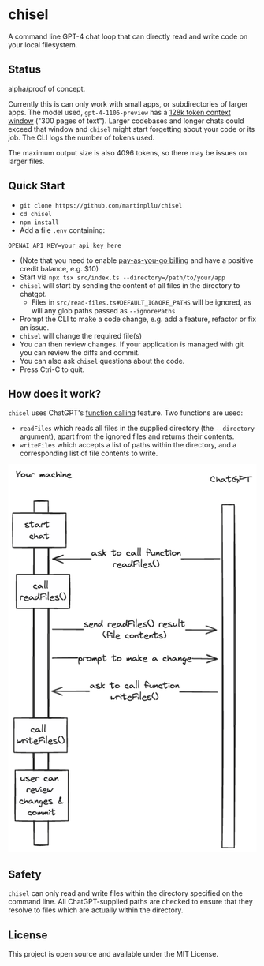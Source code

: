 # chisel

 A command line GPT-4 chat loop that can directly read and write code on your local filesystem.

## Status

alpha/proof of concept.

Currently this is can only work with small apps, or subdirectories of larger apps. The model used, `gpt-4-1106-preview` has a [128k token context window](https://platform.openai.com/docs/models/gpt-4-and-gpt-4-turbo) ("300 pages of text"). Larger codebases and longer chats could exceed that window and `chisel` might start forgetting about your code or its job. The CLI logs the number of tokens used.

The maximum output size is also 4096 tokens, so there may be issues on larger files.

## Quick Start

- `git clone https://github.com/martinpllu/chisel`
- `cd chisel`
- `npm install`
- Add a file `.env` containing:

```env
OPENAI_API_KEY=your_api_key_here
```
- (Note that you need to enable [pay-as-you-go billing](https://lifehacker.com/openai-s-pay-as-you-go-is-the-best-way-to-use-chatgpt-1850318349) and have a positive credit balance, e.g. $10)
- Start via `npx tsx src/index.ts --directory=/path/to/your/app`
- `chisel` will start by sending the content of all files in the directory to chatgpt. 
  - Files in `src/read-files.ts#DEFAULT_IGNORE_PATHS` will be ignored, as will any glob paths passed as `--ignorePaths`
- Prompt the CLI to make a code change, e.g. add a feature, refactor or fix an issue.
- `chisel` will change the required file(s)
- You can then review changes. If your application is managed with git you can review the diffs and commit.
- You can also ask `chisel` questions about the code.
- Press Ctri-C to quit.

## How does it work?

`chisel` uses ChatGPT's [function calling](https://platform.openai.com/docs/guides/function-calling) feature. Two functions are used:

- `readFiles` which reads all files in the supplied directory (the `--directory` argument), apart from the ignored files and returns their contents. 
- `writeFiles` which accepts a list of paths within the directory, and a corresponding list of file contents to write.

![Sequence diagram](chisel.png)

## Safety

`chisel` can only read and write files within the directory specified on the command line. All ChatGPT-supplied paths are checked to ensure that they resolve to files which are actually within the directory.

## License

This project is open source and available under the MIT License.
